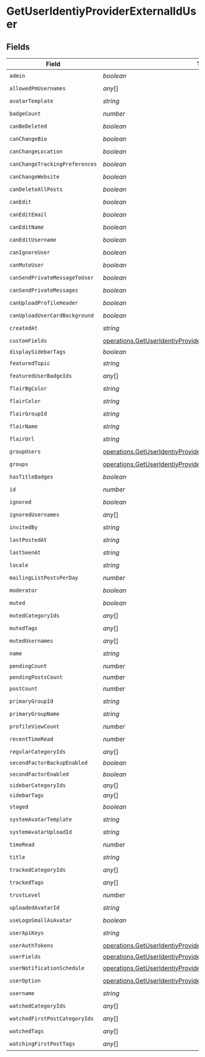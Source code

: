 # GetUserIdentiyProviderExternalIdUser


## Fields

| Field                                                                                                                                                             | Type                                                                                                                                                              | Required                                                                                                                                                          | Description                                                                                                                                                       |
| ----------------------------------------------------------------------------------------------------------------------------------------------------------------- | ----------------------------------------------------------------------------------------------------------------------------------------------------------------- | ----------------------------------------------------------------------------------------------------------------------------------------------------------------- | ----------------------------------------------------------------------------------------------------------------------------------------------------------------- |
| `admin`                                                                                                                                                           | *boolean*                                                                                                                                                         | :heavy_check_mark:                                                                                                                                                | N/A                                                                                                                                                               |
| `allowedPmUsernames`                                                                                                                                              | *any*[]                                                                                                                                                           | :heavy_check_mark:                                                                                                                                                | N/A                                                                                                                                                               |
| `avatarTemplate`                                                                                                                                                  | *string*                                                                                                                                                          | :heavy_check_mark:                                                                                                                                                | N/A                                                                                                                                                               |
| `badgeCount`                                                                                                                                                      | *number*                                                                                                                                                          | :heavy_check_mark:                                                                                                                                                | N/A                                                                                                                                                               |
| `canBeDeleted`                                                                                                                                                    | *boolean*                                                                                                                                                         | :heavy_check_mark:                                                                                                                                                | N/A                                                                                                                                                               |
| `canChangeBio`                                                                                                                                                    | *boolean*                                                                                                                                                         | :heavy_check_mark:                                                                                                                                                | N/A                                                                                                                                                               |
| `canChangeLocation`                                                                                                                                               | *boolean*                                                                                                                                                         | :heavy_check_mark:                                                                                                                                                | N/A                                                                                                                                                               |
| `canChangeTrackingPreferences`                                                                                                                                    | *boolean*                                                                                                                                                         | :heavy_check_mark:                                                                                                                                                | N/A                                                                                                                                                               |
| `canChangeWebsite`                                                                                                                                                | *boolean*                                                                                                                                                         | :heavy_check_mark:                                                                                                                                                | N/A                                                                                                                                                               |
| `canDeleteAllPosts`                                                                                                                                               | *boolean*                                                                                                                                                         | :heavy_check_mark:                                                                                                                                                | N/A                                                                                                                                                               |
| `canEdit`                                                                                                                                                         | *boolean*                                                                                                                                                         | :heavy_check_mark:                                                                                                                                                | N/A                                                                                                                                                               |
| `canEditEmail`                                                                                                                                                    | *boolean*                                                                                                                                                         | :heavy_check_mark:                                                                                                                                                | N/A                                                                                                                                                               |
| `canEditName`                                                                                                                                                     | *boolean*                                                                                                                                                         | :heavy_check_mark:                                                                                                                                                | N/A                                                                                                                                                               |
| `canEditUsername`                                                                                                                                                 | *boolean*                                                                                                                                                         | :heavy_check_mark:                                                                                                                                                | N/A                                                                                                                                                               |
| `canIgnoreUser`                                                                                                                                                   | *boolean*                                                                                                                                                         | :heavy_check_mark:                                                                                                                                                | N/A                                                                                                                                                               |
| `canMuteUser`                                                                                                                                                     | *boolean*                                                                                                                                                         | :heavy_check_mark:                                                                                                                                                | N/A                                                                                                                                                               |
| `canSendPrivateMessageToUser`                                                                                                                                     | *boolean*                                                                                                                                                         | :heavy_check_mark:                                                                                                                                                | N/A                                                                                                                                                               |
| `canSendPrivateMessages`                                                                                                                                          | *boolean*                                                                                                                                                         | :heavy_check_mark:                                                                                                                                                | N/A                                                                                                                                                               |
| `canUploadProfileHeader`                                                                                                                                          | *boolean*                                                                                                                                                         | :heavy_check_mark:                                                                                                                                                | N/A                                                                                                                                                               |
| `canUploadUserCardBackground`                                                                                                                                     | *boolean*                                                                                                                                                         | :heavy_check_mark:                                                                                                                                                | N/A                                                                                                                                                               |
| `createdAt`                                                                                                                                                       | *string*                                                                                                                                                          | :heavy_check_mark:                                                                                                                                                | N/A                                                                                                                                                               |
| `customFields`                                                                                                                                                    | [operations.GetUserIdentiyProviderExternalIdCustomFields](../../../sdk/models/operations/getuseridentiyproviderexternalidcustomfields.md)                         | :heavy_check_mark:                                                                                                                                                | N/A                                                                                                                                                               |
| `displaySidebarTags`                                                                                                                                              | *boolean*                                                                                                                                                         | :heavy_minus_sign:                                                                                                                                                | N/A                                                                                                                                                               |
| `featuredTopic`                                                                                                                                                   | *string*                                                                                                                                                          | :heavy_check_mark:                                                                                                                                                | N/A                                                                                                                                                               |
| `featuredUserBadgeIds`                                                                                                                                            | *any*[]                                                                                                                                                           | :heavy_check_mark:                                                                                                                                                | N/A                                                                                                                                                               |
| `flairBgColor`                                                                                                                                                    | *string*                                                                                                                                                          | :heavy_check_mark:                                                                                                                                                | N/A                                                                                                                                                               |
| `flairColor`                                                                                                                                                      | *string*                                                                                                                                                          | :heavy_check_mark:                                                                                                                                                | N/A                                                                                                                                                               |
| `flairGroupId`                                                                                                                                                    | *string*                                                                                                                                                          | :heavy_check_mark:                                                                                                                                                | N/A                                                                                                                                                               |
| `flairName`                                                                                                                                                       | *string*                                                                                                                                                          | :heavy_check_mark:                                                                                                                                                | N/A                                                                                                                                                               |
| `flairUrl`                                                                                                                                                        | *string*                                                                                                                                                          | :heavy_check_mark:                                                                                                                                                | N/A                                                                                                                                                               |
| `groupUsers`                                                                                                                                                      | [operations.GetUserIdentiyProviderExternalIdGroupUsers](../../../sdk/models/operations/getuseridentiyproviderexternalidgroupusers.md)[]                           | :heavy_check_mark:                                                                                                                                                | N/A                                                                                                                                                               |
| `groups`                                                                                                                                                          | [operations.GetUserIdentiyProviderExternalIdGroups](../../../sdk/models/operations/getuseridentiyproviderexternalidgroups.md)[]                                   | :heavy_check_mark:                                                                                                                                                | N/A                                                                                                                                                               |
| `hasTitleBadges`                                                                                                                                                  | *boolean*                                                                                                                                                         | :heavy_check_mark:                                                                                                                                                | N/A                                                                                                                                                               |
| `id`                                                                                                                                                              | *number*                                                                                                                                                          | :heavy_check_mark:                                                                                                                                                | N/A                                                                                                                                                               |
| `ignored`                                                                                                                                                         | *boolean*                                                                                                                                                         | :heavy_check_mark:                                                                                                                                                | N/A                                                                                                                                                               |
| `ignoredUsernames`                                                                                                                                                | *any*[]                                                                                                                                                           | :heavy_check_mark:                                                                                                                                                | N/A                                                                                                                                                               |
| `invitedBy`                                                                                                                                                       | *string*                                                                                                                                                          | :heavy_check_mark:                                                                                                                                                | N/A                                                                                                                                                               |
| `lastPostedAt`                                                                                                                                                    | *string*                                                                                                                                                          | :heavy_check_mark:                                                                                                                                                | N/A                                                                                                                                                               |
| `lastSeenAt`                                                                                                                                                      | *string*                                                                                                                                                          | :heavy_check_mark:                                                                                                                                                | N/A                                                                                                                                                               |
| `locale`                                                                                                                                                          | *string*                                                                                                                                                          | :heavy_check_mark:                                                                                                                                                | N/A                                                                                                                                                               |
| `mailingListPostsPerDay`                                                                                                                                          | *number*                                                                                                                                                          | :heavy_check_mark:                                                                                                                                                | N/A                                                                                                                                                               |
| `moderator`                                                                                                                                                       | *boolean*                                                                                                                                                         | :heavy_check_mark:                                                                                                                                                | N/A                                                                                                                                                               |
| `muted`                                                                                                                                                           | *boolean*                                                                                                                                                         | :heavy_check_mark:                                                                                                                                                | N/A                                                                                                                                                               |
| `mutedCategoryIds`                                                                                                                                                | *any*[]                                                                                                                                                           | :heavy_check_mark:                                                                                                                                                | N/A                                                                                                                                                               |
| `mutedTags`                                                                                                                                                       | *any*[]                                                                                                                                                           | :heavy_check_mark:                                                                                                                                                | N/A                                                                                                                                                               |
| `mutedUsernames`                                                                                                                                                  | *any*[]                                                                                                                                                           | :heavy_check_mark:                                                                                                                                                | N/A                                                                                                                                                               |
| `name`                                                                                                                                                            | *string*                                                                                                                                                          | :heavy_check_mark:                                                                                                                                                | N/A                                                                                                                                                               |
| `pendingCount`                                                                                                                                                    | *number*                                                                                                                                                          | :heavy_check_mark:                                                                                                                                                | N/A                                                                                                                                                               |
| `pendingPostsCount`                                                                                                                                               | *number*                                                                                                                                                          | :heavy_minus_sign:                                                                                                                                                | N/A                                                                                                                                                               |
| `postCount`                                                                                                                                                       | *number*                                                                                                                                                          | :heavy_check_mark:                                                                                                                                                | N/A                                                                                                                                                               |
| `primaryGroupId`                                                                                                                                                  | *string*                                                                                                                                                          | :heavy_check_mark:                                                                                                                                                | N/A                                                                                                                                                               |
| `primaryGroupName`                                                                                                                                                | *string*                                                                                                                                                          | :heavy_check_mark:                                                                                                                                                | N/A                                                                                                                                                               |
| `profileViewCount`                                                                                                                                                | *number*                                                                                                                                                          | :heavy_check_mark:                                                                                                                                                | N/A                                                                                                                                                               |
| `recentTimeRead`                                                                                                                                                  | *number*                                                                                                                                                          | :heavy_check_mark:                                                                                                                                                | N/A                                                                                                                                                               |
| `regularCategoryIds`                                                                                                                                              | *any*[]                                                                                                                                                           | :heavy_check_mark:                                                                                                                                                | N/A                                                                                                                                                               |
| `secondFactorBackupEnabled`                                                                                                                                       | *boolean*                                                                                                                                                         | :heavy_minus_sign:                                                                                                                                                | N/A                                                                                                                                                               |
| `secondFactorEnabled`                                                                                                                                             | *boolean*                                                                                                                                                         | :heavy_check_mark:                                                                                                                                                | N/A                                                                                                                                                               |
| `sidebarCategoryIds`                                                                                                                                              | *any*[]                                                                                                                                                           | :heavy_minus_sign:                                                                                                                                                | N/A                                                                                                                                                               |
| `sidebarTags`                                                                                                                                                     | *any*[]                                                                                                                                                           | :heavy_minus_sign:                                                                                                                                                | N/A                                                                                                                                                               |
| `staged`                                                                                                                                                          | *boolean*                                                                                                                                                         | :heavy_check_mark:                                                                                                                                                | N/A                                                                                                                                                               |
| `systemAvatarTemplate`                                                                                                                                            | *string*                                                                                                                                                          | :heavy_check_mark:                                                                                                                                                | N/A                                                                                                                                                               |
| `systemAvatarUploadId`                                                                                                                                            | *string*                                                                                                                                                          | :heavy_check_mark:                                                                                                                                                | N/A                                                                                                                                                               |
| `timeRead`                                                                                                                                                        | *number*                                                                                                                                                          | :heavy_check_mark:                                                                                                                                                | N/A                                                                                                                                                               |
| `title`                                                                                                                                                           | *string*                                                                                                                                                          | :heavy_check_mark:                                                                                                                                                | N/A                                                                                                                                                               |
| `trackedCategoryIds`                                                                                                                                              | *any*[]                                                                                                                                                           | :heavy_check_mark:                                                                                                                                                | N/A                                                                                                                                                               |
| `trackedTags`                                                                                                                                                     | *any*[]                                                                                                                                                           | :heavy_check_mark:                                                                                                                                                | N/A                                                                                                                                                               |
| `trustLevel`                                                                                                                                                      | *number*                                                                                                                                                          | :heavy_check_mark:                                                                                                                                                | N/A                                                                                                                                                               |
| `uploadedAvatarId`                                                                                                                                                | *string*                                                                                                                                                          | :heavy_check_mark:                                                                                                                                                | N/A                                                                                                                                                               |
| `useLogoSmallAsAvatar`                                                                                                                                            | *boolean*                                                                                                                                                         | :heavy_check_mark:                                                                                                                                                | N/A                                                                                                                                                               |
| `userApiKeys`                                                                                                                                                     | *string*                                                                                                                                                          | :heavy_check_mark:                                                                                                                                                | N/A                                                                                                                                                               |
| `userAuthTokens`                                                                                                                                                  | [operations.GetUserIdentiyProviderExternalIdUserAuthTokens](../../../sdk/models/operations/getuseridentiyproviderexternaliduserauthtokens.md)[]                   | :heavy_check_mark:                                                                                                                                                | N/A                                                                                                                                                               |
| `userFields`                                                                                                                                                      | [operations.GetUserIdentiyProviderExternalIdUserFields](../../../sdk/models/operations/getuseridentiyproviderexternaliduserfields.md)                             | :heavy_minus_sign:                                                                                                                                                | N/A                                                                                                                                                               |
| `userNotificationSchedule`                                                                                                                                        | [operations.GetUserIdentiyProviderExternalIdUserNotificationSchedule](../../../sdk/models/operations/getuseridentiyproviderexternalidusernotificationschedule.md) | :heavy_check_mark:                                                                                                                                                | N/A                                                                                                                                                               |
| `userOption`                                                                                                                                                      | [operations.GetUserIdentiyProviderExternalIdUserOption](../../../sdk/models/operations/getuseridentiyproviderexternaliduseroption.md)                             | :heavy_check_mark:                                                                                                                                                | N/A                                                                                                                                                               |
| `username`                                                                                                                                                        | *string*                                                                                                                                                          | :heavy_check_mark:                                                                                                                                                | N/A                                                                                                                                                               |
| `watchedCategoryIds`                                                                                                                                              | *any*[]                                                                                                                                                           | :heavy_check_mark:                                                                                                                                                | N/A                                                                                                                                                               |
| `watchedFirstPostCategoryIds`                                                                                                                                     | *any*[]                                                                                                                                                           | :heavy_check_mark:                                                                                                                                                | N/A                                                                                                                                                               |
| `watchedTags`                                                                                                                                                     | *any*[]                                                                                                                                                           | :heavy_check_mark:                                                                                                                                                | N/A                                                                                                                                                               |
| `watchingFirstPostTags`                                                                                                                                           | *any*[]                                                                                                                                                           | :heavy_check_mark:                                                                                                                                                | N/A                                                                                                                                                               |